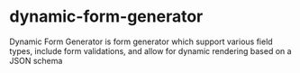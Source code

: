 # dynamic-form-generator
Dynamic Form Generator is form generator which support various field types, include form validations, and allow for dynamic rendering based on a JSON schema
